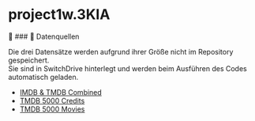 # project1w.3KIA

🔗 ### 📁 Datenquellen

Die drei Datensätze werden aufgrund ihrer Größe nicht im Repository gespeichert.  
Sie sind in SwitchDrive hinterlegt und werden beim Ausführen des Codes automatisch geladen.

- [IMDB & TMDB Combined](https://drive.switch.ch/index.php/s/GknMWjEvz9VhuN4)
- [TMDB 5000 Credits](https://drive.switch.ch/index.php/s/j36PM3I1C0FaX3C)
- [TMDB 5000 Movies](https://drive.switch.ch/index.php/s/SgdbbF6MkF0fTly)


